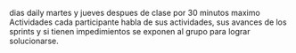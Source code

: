 dias daily martes y jueves despues de clase por 30 minutos maximo
Actividades
cada participante habla de sus actividades, sus avances de los sprints y si tienen impedimientos se exponen al grupo para lograr solucionarse.
